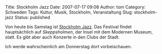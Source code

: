 Title: Stockholm Jazz
Date: 2007-07-17 09:08
Author: tom
Category: Schweden
Tags: Kultur, Musik, Stockholm, Veranstaltung
Slug: stockholm-jazz
Status: published

Von heute bis Samstag ist [Stockholm
Jazz](http://www.stockholmjazz.com/). Das Festival findet hauptsächlich
auf *Skeppsholmen*, der Insel mit dem Modernen Museum, statt. Es gibt
aber auch Konzerte in den Clubs der Stadt.

Ich werde wahrscheinlich am Donnerstag dort vorbeischauen.

